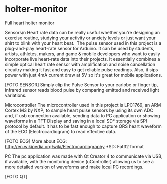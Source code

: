 # holter-monitor
Full heart holter monitor 

Sensors\n
Heart rate data can be really useful whether you're designing an exercise routine, studying your activity or anxiety levels or just want your shirt to blink with your heart beat. 
The pulse sensor used in this project is a plug-and-play heart-rate sensor for Arduino. It can be used by students, artists, athletes, makers, and game & mobile developers who want to easily incorporate live heart-rate data into their projects. It essentially combines a simple optical heart rate sensor with amplification and noise cancellation circuitry making it fast and easy to get reliable pulse readings. Also, it sips power with just 4mA current draw at 5V so it's great for mobile applications.

[FOTO SENSOR]
Simply clip the Pulse Sensor to your earlobe or finger tip, infrared sensor reads blood pulse by comparing emitted and received light variations.

Microcontroller
The microcontroller used in this project is LPC1769, an ARM Cortex M3 by NXP; to sample heart pulse sensors by using its own ADC and, if usb connection available, sending data to PC application or showing waveforms in a TFT Display and saving in a local SD* storage via SPI protocol by default. It has to be fast enough to capture QRS heart waveform of the ECG (Electrocardiogram) to read effective data.

[FOTO ECG]
More about ECG: http://en.wikipedia.org/wiki/Electrocardiography
*SD: Fat32 format

PC
The pc application was made with Qt Creator 4 to communicate via USB, if available, with the monitoring device (uController) allowing us to see a more detailed version of waveforms and make local PC recordings.

[FOTO QT]
